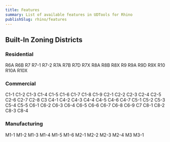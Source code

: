 ```yaml
---
title: Features
summary: List of available features in UDTools for Rhino
publishSlug: rhino/features
---
```

## Built-In Zoning Districts

### Residential

R6A
R6B
R7
R7-1
R7-2
R7A
R7B
R7D
R7X
R8A
R8B
R8X
R9
R9A
R9D
R9X
R10
R10A
R10X

### Commercial

C1-1
C1-2
C1-3
C1-4
C1-5
C1-6
C1-7
C1-8
C1-9
C2-1
C2-2
C2-3
C2-4
C2-5
C2-6
C2-7
C2-8
C3
C4-1
C4-2
C4-3
C4-4
C4-5
C4-6
C4-7
C5-1
C5-2
C5-3
C5-4
C5-5
C6-1
C6-2
C6-3
C6-4
C6-5
C6-6
C6-7
C6-8
C6-9
C7
C8-1
C8-2
C8-3
C8-4

### Manufacturing

M1-1
M1-2
M1-3
M1-4
M1-5
M1-6
M2-1
M2-2
M2-3
M2-4
M3
M3-1